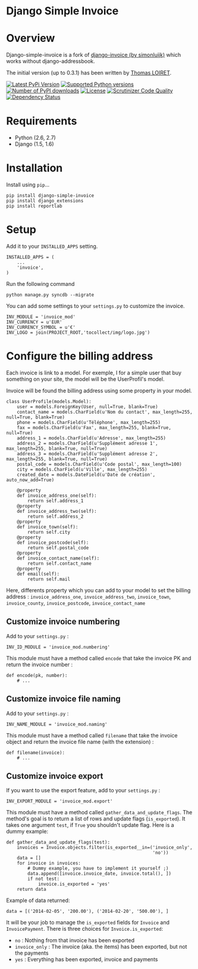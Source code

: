 Django Simple Invoice
=====================

# Overview

Django-simple-invoice is a fork of [django-invoice (by simonluijk)](https://github.com/simonluijk/django-invoice "django-invoice (by simonluijk)") which works without django-addressbook.

The initial version (up to 0.3.1) has been written by [Thomas LOIRET](https://bitbucket.org/tloiret "Thomas LOIRET").


[![Latest PyPi Version](https://pypip.in/version/django-simple-invoice/badge.svg?style=flat)](https://pypi.python.org/pypi/django-simple-invoice/) [![Supported Python versions](https://pypip.in/py_versions/django-simple-invoice/badge.png?style=flat)](https://pypi.python.org/pypi/django-simple-invoice/) [![Number of PyPI downloads](https://pypip.in/d/django-simple-invoice/badge.png?style=flat)](https://pypi.python.org/pypi/django-simple-invoice/) [![License](https://pypip.in/license/django-simple-invoice/badge.png?style=flat)](https://pypi.python.org/pypi/django-simple-invoice/) [![Scrutinizer Code Quality](https://scrutinizer-ci.com/g/mwolff44/django-simple-invoice/badges/quality-score.png?b=master)](https://scrutinizer-ci.com/g/mwolff44/django-simple-invoice/?branch=master) [![Dependency Status](https://www.versioneye.com/user/projects/54d89353527607b9f6000002/badge.svg?style=flat)](https://www.versioneye.com/user/projects/54d89353527607b9f6000002)


# Requirements

* Python (2.6, 2.7)
* Django (1.5, 1.6)

# Installation

Install using `pip`...

    pip install django-simple-invoice
    pip install django_extensions
    pip install reportlab

# Setup

Add it to your `INSTALLED_APPS` setting.

    INSTALLED_APPS = (
        ...
        'invoice',
    )

Run the following command

	python manage.py syncdb --migrate

You can add some settings to your `settings.py` to customize the invoice.

	INV_MODULE = 'invoice_mod'
	INV_CURRENCY = u'EUR'
	INV_CURRENCY_SYMBOL = u'€'
	INV_LOGO = join(PROJECT_ROOT,'tocollect/img/logo.jpg')

# Configure the billing address

Each invoice is link to a model. For exemple, I for a simple user that buy something on your site, the model will be the UserProfil's model.

Invoice will be found the billing address using some property in your model.

	class UserProfile(models.Model):
    	user = models.ForeignKey(User, null=True, blank=True)
    	contact_name = models.CharField(u'Nom du contact', max_length=255, null=True, blank=True)
    	phone = models.CharField(u'Téléphone', max_length=255)
    	fax = models.CharField(u'Fax', max_length=255, blank=True, null=True)
       	address_1 = models.CharField(u'Adresse', max_length=255)
    	address_2 = models.CharField(u'Supplément adresse 1', max_length=255, blank=True, null=True)
    	address_3 = models.CharField(u'Supplément adresse 2', max_length=255, blank=True, null=True)
    	postal_code = models.CharField(u'Code postal', max_length=100)
    	city = models.CharField(u'Ville', max_length=255)
    	created_date = models.DateField(u'Date de création', auto_now_add=True)

    	@property
    	def invoice_address_one(self):
    	    return self.address_1
    	@property
    	def invoice_address_two(self):
        	return self.address_2
    	@property
    	def invoice_town(self):
    	    return self.city
    	@property
    	def invoice_postcode(self):
    		return self.postal_code
        @property
        def invoice_contact_name(self):
            return self.contact_name
        @property
        def email(self):
            return self.mail

Here, differents property which you can add to your model to set the billing address :
`invoice_address_one`, `invoice_address_two`, `invoice_town`, `invoice_county`, `invoice_postcode`, `invoice_contact_name`


## Customize invoice numbering

Add to your `settings.py` :

    INV_ID_MODULE = 'invoice_mod.numbering'

This module must have a method called `encode` that take the invoice PK and return the invoice number :

    def encode(pk, number):
        # ...

## Customize invoice file naming

Add to your `settings.py` :

    INV_NAME_MODULE = 'invoice_mod.naming'

This module must have a method called `filename` that take the invoice object and return the invoice file name (with the extension) :

    def filename(invoice):
        # ...


## Customize invoice export

If you want to use the export feature, add to your `settings.py` :

    INV_EXPORT_MODULE = 'invoice_mod.export'

This module must have a method called `gather_data_and_update_flags`. The method's goal is to return a list of rows and update flags (`is_exported`). It takes one argument `test`, if `True` you shouldn't update flag. Here is a dummy example:

    def gather_data_and_update_flags(test):
        invoices = Invoice.objects.filter(is_exported__in=('invoice_only',
                                                           'no'))
        data = []
        for invoice in invoices:
            # Dummy example, you have to implement it yourself ;)
            data.append([invoice.invoice_date, invoice.total(), ])
            if not test:
                invoice.is_exported = 'yes'
        return data

Example of data returned:

    data = [('2014-02-05', '200.00'), ('2014-02-20', '500.00'), ]

It will be your job to manage the `is_exported` fields for `Invoice` and `InvoicePayment`. There is three choices for `Invoice.is_exported`:
- `no` : Nothing from that invoice has been exported
- `invoice_only` : The invoice (aka. the items) has been exported, but not the payments
- `yes` : Everything has been exported, invoice and payments
